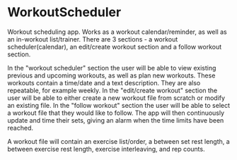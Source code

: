 WorkoutScheduler
================

Workout scheduling app. Works as a workout calendar/reminder, as well as an in-workout list/trainer.
There are 3 sections - a workout scheduler(calendar), an edit/create workout section and a follow workout section.

In the "workout scheduler" section the user will be able to view existing previous and upcoming workouts, as well as plan new workouts. These workouts contain a time/date and a text description. They are also repeatable, for example weekly.
In the "edit/create workout" section the user will be able to either create a new workout file from scratch or modify an existing file.
In the "follow workout" section the user will be able to select a workout file that they would like to follow. The app will then continuously update and time their sets, giving an alarm when the time limits have been reached.

A workout file will contain an exercise list/order, a between set rest length, a between exercise rest length, exercise interleaving, and rep counts.

